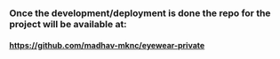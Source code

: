 ### Once the development/deployment is done the repo for the project will be available at:
#### https://github.com/madhav-mknc/eyewear-private
